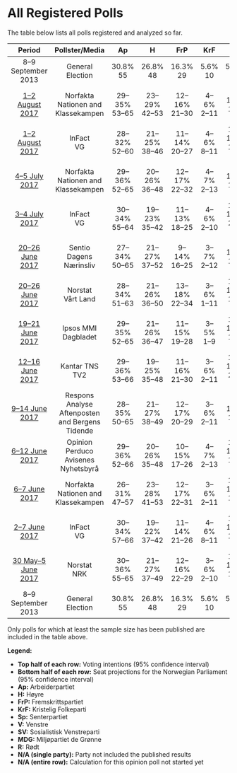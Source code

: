 # All Registered Polls

The table below lists all polls registered and analyzed so far.

| Period     | Pollster/Media   | Ap | H | FrP | KrF | Sp | V | SV | MDG | R |
|:----------:|:----------------:|:--:|:--:|:--:|:--:|:--:|:--:|:--:|:--:|:--:|
| 8–9 September 2013 | General Election | 30.8% <br> 55 | 26.8% <br> 48 | 16.3% <br> 29 | 5.6% <br> 10 | 5.5% <br> 10 | 5.2% <br> 9 | 4.1% <br> 7 | 2.8% <br> 1 | 1.1% <br> 0 |
| [1–2 August 2017](2017-08-02-Norfakta.html) | Norfakta <br> Nationen and Klassekampen | 29–35% <br> 53–65 | 23–29% <br> 42–53 | 12–16% <br> 21–30 | 4–6% <br> 2–11 | 8–11% <br> 14–21 | 2–4% <br> 0–8 | 3–6% <br> 2–11 | 1–3% <br> 0–1 | 1–3% <br> 0–2 |
| [1–2 August 2017](2017-08-02-InFact.html) | InFact <br> VG | 28–32% <br> 52–60 | 21–25% <br> 38–46 | 11–14% <br> 20–27 | 4–6% <br> 8–11 | 11–13% <br> 19–24 | 3–4% <br> 1–7 | 4–6% <br> 8–12 | 3–5% <br> 1–8 | 3–4% <br> 1–7 |
| [4–5 July 2017](2017-07-05-Norfakta.html) | Norfakta <br> Nationen and Klassekampen | 29–36% <br> 52–65 | 20–26% <br> 36–48 | 12–17% <br> 22–32 | 4–7% <br> 2–13 | 8–12% <br> 14–21 | 2–5% <br> 1–8 | 3–6% <br> 1–11 | 3–5% <br> 1–10 | 1–3% <br> 0–2 |
| [3–4 July 2017](2017-07-04-InFact.html) | InFact <br> VG | 30–34% <br> 55–64 | 19–23% <br> 35–42 | 11–13% <br> 18–25 | 4–6% <br> 2–10 | 12–15% <br> 21–27 | 3–4% <br> 1–8 | 4–6% <br> 2–10 | 3–5% <br> 1–9 | 2–4% <br> 1–2 |
| [20–26 June 2017](2017-06-26-Sentio.html) | Sentio <br> Dagens Nærinsliv | 27–34% <br> 50–65 | 21–27% <br> 37–52 | 9–14% <br> 16–25 | 3–7% <br> 2–12 | 9–14% <br> 16–26 | 2–5% <br> 1–10 | 3–6% <br> 1–11 | 3–6% <br> 1–9 | 2–5% <br> 1–9 |
| [20–26 June 2017](2017-06-26-Norstat.html) | Norstat <br> Vårt Land | 28–34% <br> 51–63 | 21–26% <br> 36–50 | 13–18% <br> 22–34 | 3–6% <br> 1–11 | 10–14% <br> 17–25 | 2–5% <br> 0–8 | 3–6% <br> 1–11 | 3–5% <br> 1–9 | 1–3% <br> 1–2 |
| [19–21 June 2017](2017-06-21-IpsosMMI.html) | Ipsos MMI <br> Dagbladet | 29–35% <br> 52–65 | 21–26% <br> 36–47 | 11–15% <br> 19–28 | 3–5% <br> 1–9 | 10–14% <br> 18–27 | 3–5% <br> 1–9 | 4–6% <br> 2–11 | 2–4% <br> 1–8 | 2–5% <br> 1–8 |
| [12–16 June 2017](2017-06-16-KantarTNS.html) | Kantar TNS <br> TV2 | 29–36% <br> 53–66 | 19–25% <br> 35–48 | 11–16% <br> 21–30 | 3–6% <br> 2–11 | 12–17% <br> 22–31 | 2–4% <br> 0–8 | 2–5% <br> 1–9 | 1–3% <br> 0–2 | 2–4% <br> 1–2 |
| [9–14 June 2017](2017-06-14-ResponsAnalyse.html) | Respons Analyse <br> Aftenposten and Bergens Tidende | 28–35% <br> 50–65 | 21–27% <br> 38–49 | 12–17% <br> 20–29 | 3–6% <br> 2–11 | 8–12% <br> 14–22 | 2–5% <br> 0–9 | 4–7% <br> 1–12 | 2–5% <br> 1–8 | 1–4% <br> 1–2 |
| [6–12 June 2017](2017-06-12-OpinionPerduco.html) | Opinion Perduco <br> Avisenes Nyhetsbyrå | 29–36% <br> 52–66 | 20–26% <br> 35–48 | 10–15% <br> 17–26 | 4–7% <br> 2–13 | 10–15% <br> 18–28 | 2–5% <br> 1–9 | 3–6% <br> 1–10 | 3–6% <br> 1–10 | 1–3% <br> 0–2 |
| [6–7 June 2017](2017-06-07-Norfakta.html) | Norfakta <br> Nationen and Klassekampen | 26–31% <br> 47–57 | 23–28% <br> 41–53 | 12–17% <br> 22–31 | 3–6% <br> 2–11 | 10–14% <br> 18–26 | 2–4% <br> 0–8 | 4–6% <br> 2–11 | 2–4% <br> 1–8 | 2–4% <br> 1–2 |
| [2–7 June 2017](2017-06-07-InFact.html) | InFact <br> VG | 30–34% <br> 57–66 | 19–22% <br> 37–42 | 11–14% <br> 21–26 | 4–6% <br> 8–11 | 10–13% <br> 19–22 | 3–4% <br> 1–2 | 4–5% <br> 2–10 | 3–5% <br> 1–8 | 3–4% <br> 2–8 |
| [30 May–5 June 2017](2017-06-05-Norstat.html) | Norstat <br> NRK | 30–36% <br> 55–65 | 21–27% <br> 37–49 | 12–16% <br> 22–29 | 3–6% <br> 2–10 | 10–14% <br> 19–24 | 2–5% <br> 1–9 | 3–6% <br> 1–11 | 2–4% <br> 1–3 | 1–2% <br> 0–1 |
| 8–9 September 2013 | General Election | 30.8% <br> 55 | 26.8% <br> 48 | 16.3% <br> 29 | 5.6% <br> 10 | 5.5% <br> 10 | 5.2% <br> 9 | 4.1% <br> 7 | 2.8% <br> 1 | 1.1% <br> 0 |

Only polls for which at least the sample size has been published are included in the table above.

**Legend:**
+ **Top half of each row:** Voting intentions (95% confidence interval)
+ **Bottom half of each row:** Seat projections for the Norwegian Parliament (95% confidence interval)
+ **Ap:** Arbeiderpartiet
+ **H:** Høyre
+ **FrP:** Fremskrittspartiet
+ **KrF:** Kristelig Folkeparti
+ **Sp:** Senterpartiet
+ **V:** Venstre
+ **SV:** Sosialistisk Venstreparti
+ **MDG:** Miljøpartiet de Grønne
+ **R:** Rødt
+ **N/A (single party):** Party not included the published results
+ **N/A (entire row):** Calculation for this opinion poll not started yet

